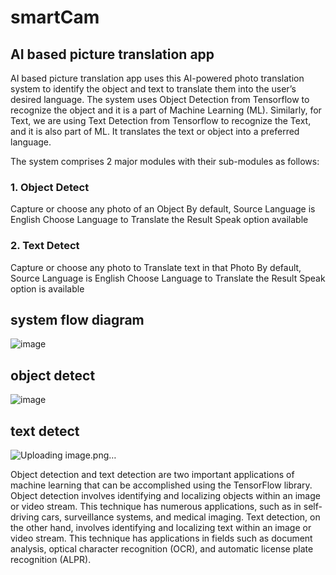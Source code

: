 # smartCam
## AI based picture translation app

AI based picture translation app uses this AI-powered photo translation system to identify the object and text to translate them into the user’s desired language.
The system uses Object Detection from Tensorflow to recognize the object and it is a part of Machine Learning (ML). 
Similarly, for Text, we are using Text Detection from Tensorflow to recognize the Text, and it is also part of ML. 
It translates the text or object into a preferred language. 

The system comprises 2 major modules with their sub-modules as follows:
### 1.    Object Detect
Capture or choose any photo of an Object
By default, Source Language is English
Choose Language to Translate the Result
Speak option available


### 2.    Text Detect
Capture or choose any photo to Translate text in that Photo
By default, Source Language is English
Choose Language to Translate the Result
Speak option is available

## system flow diagram
![image](https://github.com/khanaisahana/smartCam/assets/67268473/0ffdb50b-789c-4f21-8eca-323d3b1a9239)


## object detect
![image](https://github.com/khanaisahana/smartCam/assets/67268473/2faa41ab-9940-4e39-af08-800e150c26f6)

## text detect
![Uploading image.png…]()


Object detection and text detection are two important applications of machine learning that can be accomplished using the TensorFlow library. 
Object detection involves identifying and localizing objects within an image or video stream. This technique has numerous applications, such as in self-driving cars, surveillance systems, and medical imaging.
Text detection, on the other hand, involves identifying and localizing text within an image or video stream. This technique has applications in fields such as document analysis, optical character recognition (OCR), and automatic license plate recognition (ALPR).

